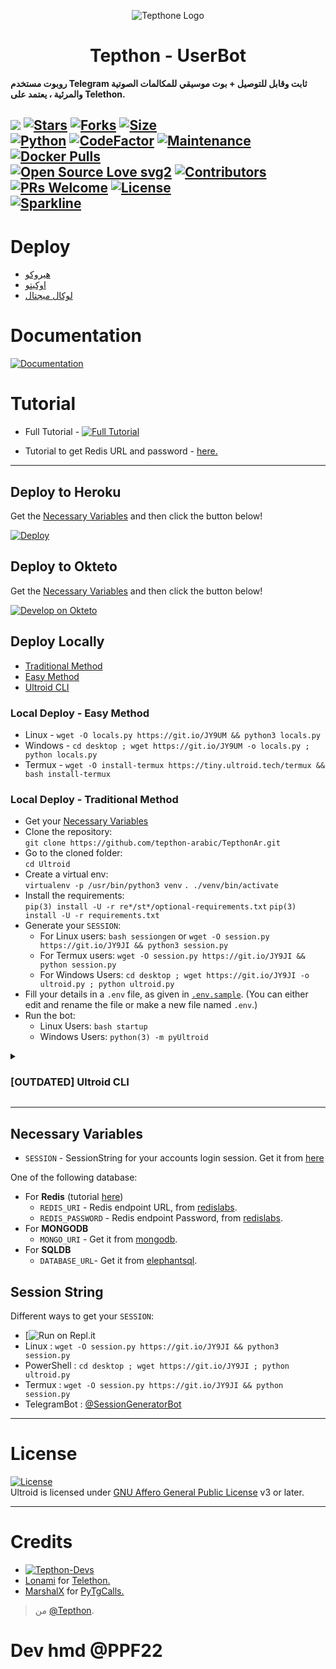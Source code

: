 <p align="center">
  <img src="./resources/extras/logo_readme.jpg" alt="Tepthone Logo">
</p>
<h1 align="center">
  <b> Tepthon - UserBot</b>
</h1>

<b>روبوت مستخدم Telegram ثابت وقابل للتوصيل + بوت موسيقي للمكالمات الصوتية والمرئية ، يعتمد على Telethon.</b>

[![](https://img.shields.io/badge/Ultroid-v0.7-darkgreen)](#)
[![Stars](https://img.shields.io/github/stars/tepthon-arabic/TepthonAr?style=flat-square&color=yellow)](https://github.com/tepthon-arabic/TepthonAr/stargazers)
[![Forks](https://img.shields.io/github/forks/tepthon-arabic/TepthonAr?style=flat-square&color=orange)](https://github.com/tepthon-arabic/TepthonAr/fork)
[![Size](https://img.shields.io/github/repo-size/tepthon-arabic/TepthonAr?style=flat-square&color=green)](https://github.com/tepthon-arabic/TepthonAr/)   
[![Python](https://img.shields.io/badge/Python-v3.10.3-blue)](https://www.python.org/)
[![CodeFactor](https://www.codefactor.io/repository/github/tepthon-arabic/TepthonAr/badge/main)](https://www.codefactor.io/repository/github/tepthon-arabic/TepthonAr/overview/main)
[![Maintenance](https://img.shields.io/badge/Maintained%3F-yes-green.svg)](https://github.com/tepthon-arabic/TepthonAr/graphs/commit-activity)
[![Docker Pulls](https://img.shields.io/docker/pulls/thetepthon-arabic/TepthonAr?style=flat-square)](https://img.shields.io/docker/pulls/thetepthon-arabic/TepthonAr?style=flat-square)   
[![Open Source Love svg2](https://badges.frapsoft.com/os/v2/open-source.svg?v=103)](https://github.com/tepthon-arabic/TepthonAr)
[![Contributors](https://img.shields.io/github/contributors/tepthon-arabic/TepthonAr?style=flat-square&color=green)](https://github.com/tepthon-arabic/TepthonAr/graphs/contributors)
[![PRs Welcome](https://img.shields.io/badge/PRs-welcome-brightgreen.svg?style=flat-square)](https://makeapullrequest.com)
[![License](https://img.shields.io/badge/License-AGPL-blue)](https://github.com/tepthon-arabic/TepthonAr/blob/main/LICENSE)   
[![Sparkline](https://stars.medv.io/tepthon-arabic/TepthonAr.svg)](https://stars.medv.io/tepthon-arabic/TepthonAr)
----

# Deploy
- [هيروكو](#deploy-to-heroku)
- [اوكيتو](#deploy-to-okteto)
- [لوكال ميجتال](#deploy-locally)

# Documentation 
[![Documentation](https://img.shields.io/badge/Documentation-Ultroid-blue)](http://ultroid.tech/)

# Tutorial 
- Full Tutorial - [![Full Tutorial](https://img.shields.io/badge/Watch%20Now-blue)](https://www.youtube.com/watch?v=0wAV7pUzhDQ)

- Tutorial to get Redis URL and password - [here.](./resources/extras/redistut.md)
---

## Deploy to Heroku
Get the [Necessary Variables](#Necessary-Variables) and then click the button below!  

[![Deploy](https://www.herokucdn.com/deploy/button.svg)](https://deploy.ultroid.tech)

## Deploy to Okteto
Get the [Necessary Variables](#Necessary-Variables) and then click the button below!

[![Develop on Okteto](https://okteto.com/develop-okteto.svg)](https://cloud.okteto.com/deploy?repository=https://github.com/tepthon-arabic/TepthonAr)

## Deploy Locally
- [Traditional Method](#local-deploy---traditional-method)
- [Easy Method](#local-deploy---easy-method)
- [Ultroid CLI](#ultroid-cli)

### Local Deploy - Easy Method
- Linux - `wget -O locals.py https://git.io/JY9UM && python3 locals.py`
- Windows - `cd desktop ; wget https://git.io/JY9UM -o locals.py ; python locals.py`
- Termux - `wget -O install-termux https://tiny.ultroid.tech/termux && bash install-termux`

### Local Deploy - Traditional Method
- Get your [Necessary Variables](#Necessary-Variables)
- Clone the repository:    
`git clone https://github.com/tepthon-arabic/TepthonAr.git`
- Go to the cloned folder:    
`cd Ultroid`
- Create a virtual env:      
`virtualenv -p /usr/bin/python3 venv`
`. ./venv/bin/activate`
- Install the requirements:      
`pip(3) install -U -r re*/st*/optional-requirements.txt`
`pip(3) install -U -r requirements.txt`
- Generate your `SESSION`:
  - For Linux users:
    `bash sessiongen`
     or
    `wget -O session.py https://git.io/JY9JI && python3 session.py`
  - For Termux users:
    `wget -O session.py https://git.io/JY9JI && python session.py`
  - For Windows Users:
    `cd desktop ; wget https://git.io/JY9JI -o ultroid.py ; python ultroid.py`
- Fill your details in a `.env` file, as given in [`.env.sample`](https://github.com/tepthon-arabic/TepthonAr/blob/main/.env.sample).
(You can either edit and rename the file or make a new file named `.env`.)
- Run the bot:
  - Linux Users:
   `bash startup`
  - Windows Users:
    `python(3) -m pyUltroid`
<details>
<summary><h3>[OUTDATED] Ultroid CLI</h3></summary>

[Ultroid CLI](https://github.com/BLUE-DEVIL1134/UltroidCli) is a command-line interface for deploying Ultroid.   

- **Installing** -    
Run the following code on a terminal, with curl installed.   
`ver=$(curl https://raw.githubusercontent.com/BLUE-DEVIL1134/UltroidCli/main/version.txt) && curl -L -o ultroid https://github.com/BLUE-DEVIL1134/UltroidCli/releases/download/$ver/ultroid.exe`
OR
Go to [UltroidCli](https://github.com/BLUE-DEVIL1134/UltroidCli) and install the version release from the Github Releases. Add the executable to your system path as specified in the [Readme](https://github.com/BLUE-DEVIL1134/UltroidCli#how-to-use-ultroidcli-).   

- **Documentation** -
Take a look at the [`docs`](https://blue-devil1134.github.io/UltroidCli/) for more detailed information.
</details>

---
## Necessary Variables
- `SESSION` - SessionString for your accounts login session. Get it from [here](#Session-String)

One of the following database:
- For **Redis** (tutorial [here](./resources/extras/redistut.md))
  - `REDIS_URI` - Redis endpoint URL, from [redislabs](http://redislabs.com/).
  - `REDIS_PASSWORD` - Redis endpoint Password, from [redislabs](http://redislabs.com/).
- For **MONGODB**
  - `MONGO_URI` - Get it from [mongodb](https://mongodb.com/atlas).
- For **SQLDB**
  - `DATABASE_URL`- Get it from [elephantsql](https://elephantsql.com).

## Session String
Different ways to get your `SESSION`:
* [![Run on Repl.it](https://replit.com/@Tepthoniq/StringSessionTepthon)
* Linux : `wget -O session.py https://git.io/JY9JI && python3 session.py`
* PowerShell : `cd desktop ; wget https://git.io/JY9JI ; python ultroid.py`
* Termux : `wget -O session.py https://git.io/JY9JI && python session.py`
* TelegramBot : [@SessionGeneratorBot](https://t.me/SessionGeneratorBot)

---

# License
[![License](https://www.gnu.org/graphics/agplv3-155x51.png)](LICENSE)   
Ultroid is licensed under [GNU Affero General Public License](https://www.gnu.org/licenses/agpl-3.0.en.html) v3 or later.

---

# Credits
* [![Tepthon-Devs](https://img.shields.io/static/v1?label=Tepthon&message=devs&color=critical)](https://t.me/PPF22)
* [Lonami](https://github.com/LonamiWebs/) for [Telethon.](https://github.com/LonamiWebs/Telethon)
* [MarshalX](https://github.com/MarshalX) for [PyTgCalls.](https://github.com/MarshalX/tgcalls)

> من [@Tepthon](https://t.me/Tepthon).    
# Dev hmd @PPF22
